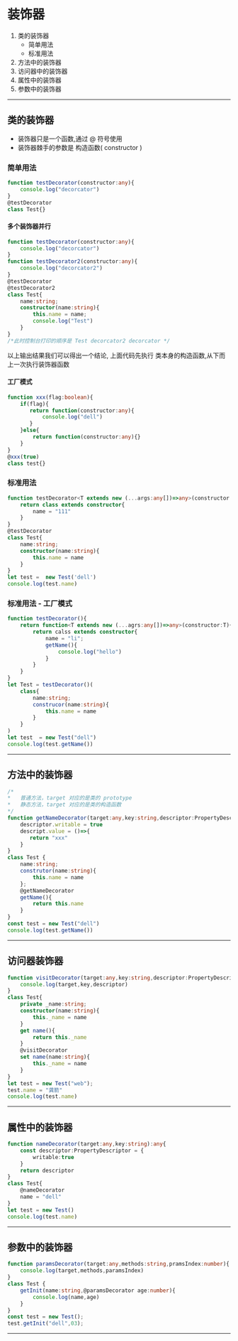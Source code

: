 # 装饰器

1. 类的装饰器
   - 简单用法
   - 标准用法
2. 方法中的装饰器
3. 访问器中的装饰器
4. 属性中的装饰器
5. 参数中的装饰器



---

## 类的装饰器

- 装饰器只是一个函数,通过 @ 符号使用
- 装饰器棘手的参数是 构造函数( constructor )

### 简单用法

```typescript
function testDecorator(constructor:any){
    console.log("decorcator")
}
@testDecorator 
class Test{}
```

#### 多个装饰器并行

```typescript
function testDecorator(constructor:any){
    console.log("decorcator")
}
function testDecorator2(constructor:any){
    console.log("decorcator2")
}
@testDecorator
@testDecorator2
class Test{
    name:string;
    constructor(name:string){
        this.name = name;
        console.log("Test")
    }
}
/*此时控制台打印的顺序是 Test decorcator2 decorcator */
```

以上输出结果我们可以得出一个结论, 上面代码先执行 类本身的构造函数,从下而上一次执行装饰器函数

#### 工厂模式

```typescript
function xxx(flag:boolean){
    if(flag){
       return function(constructor:any){
           console.log("dell")
       }
    }else{
        return function(constructor:any){}
    }
}
@xxx(true)
class test{}
```

### 标准用法

```typescript
function testDecorator<T extends new (...args:any[])=>any>(constructor:T){
    return class extends constructor{
        name = "111"
    }
}
@testDecorator
class Test{
    name:string;
    constructor(name:string){
        this.name = name
    }
}
let test =  new Test('dell')
console.log(test.name)
```

### 标准用法 - 工厂模式

```typescript
function testDecorator(){
    return function<T extends new (...agrs:any[])=>any>(constructor:T){
        return calss extends constructor{
            name = "li";
            getName(){
                console.log("hello")
            }
        }
    }
}
let Test = testDecorator()(
	class{
        name:string;
        construcor(name:string){
            this.name = name
        }
    }
)
let test  = new Test("dell")
console.log(test.getName())
```

---

## 方法中的装饰器

```typescript
/*
*	普通方法，target 对应的是类的 prototype
*   静态方法，target 对应的是类的构造函数
*/
function getNameDecorator(target:any,key:string,descriptor:PropertyDescriptor){
    descriptor.writable = true
    descript.value = ()=>{
       return "xxx"
    }
}
class Test {
    name:string;
    construtor(name:string){
        this.name = name 
    };
    @getNameDecorator
    getName(){
        return this.name
    }
}
const test = new Test("dell")
console.log(test.getName())
```

---

## 访问器装饰器

```typescript
function visitDecorator(target:any,key:string,descriptor:PropertyDescriptor){
    console.log(target,key,descriptor)
}
class Test{
    private _name:string;
    constructor(name:string){
        this._name = name
    }
    get name(){
        return this._name
    }
    @visitDecorator
    set name(name:string){
        this._name = name
    }
}
let test = new Test("web");
test.name = "龚箭"
console.log(test.name)
```

---

## 属性中的装饰器

```typescript
function nameDecorator(target:any,key:string):any{
    const descriptor:PropertyDescriptor = {
        writable:true
    }
    return descriptor
}
class Test{
    @nameDecorator
    name = "dell"
}
let test = new Test()
console.log(test.name)
```

---

## 参数中的装饰器

```typescript
function paramsDecorator(target:any,methods:string,pramsIndex:number){
    console.log(target,methods,paramsIndex)
}
class Test {
    getInit(name:string,@paramsDecorator age:number){
        console.log(name,age)
    }
}
const test = new Test();
test.getInit("dell",03);
```

---

